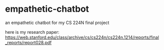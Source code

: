 # empathetic-chatbot
an empathetic chatbot for my CS 224N final project

here is my research paper: https://web.stanford.edu/class/archive/cs/cs224n/cs224n.1214/reports/final_reports/report028.pdf
